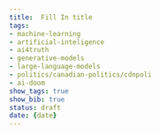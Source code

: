 ```yaml
---
title:	Fill In title
tags: 
- machine-learning
- artificial-inteligence  
- ai4truth
- generative-models
- large-language-models
- politics/canadian-politics/cdnpoli
- ai-doom
show_tags: true
show_bib: true
status: draft
date: {date}
---
```

